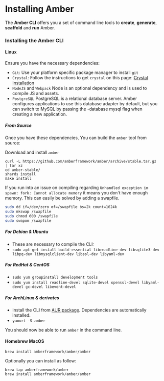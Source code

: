 # Installing Amber

The **Amber CLI** offers you a set of command line tools to **create**, **generate**, **scaffold** and **run** Amber.

### Installing the Amber CLI

#### Linux

Ensure you have the necessary dependencies:

- `Git`: Use your platform specific package manager to install `git`
- `Crystal`: Follow the instructions to get `crystal` on this page: [Crystal Installation](https://crystal-lang.org/docs/installation/index.html)
- `NodeJS` and `Webpack` Node is an optional dependency and is used to compile JS and assets.
- `PostgreSQL` PostgreSQL is a relational database server. Amber configures applications to use this database adapter by default, but you can switch to MySQL by passing the -database mysql flag when creating a new application.

##### From Source

Once you have these dependencies, You can build the `amber` tool from source:

Download and install `amber`

```
curl -L https://github.com/amberframework/amber/archive/stable.tar.gz | tar xz
cd amber-stable/
shards install
make install
```

If you run into an issue on compiling regarding `Unhandled exception in spawn: fork: Cannot allocate memory` it means you don't have enough memory. This can easily be solved by adding a swapfile.

```sh
sudo dd if=/dev/zero of=/swapfile bs=2k count=1024k
sudo mkswap /swapfile
sudo chmod 600 /swapfile
sudo swapon /swapfile
```



##### For Debian & Ubuntu
- These are necessary to compile the CLI:
- `sudo apt-get install build-essential libreadline-dev libsqlite3-dev libpq-dev libmysqlclient-dev libssl-dev libyaml-dev`

##### For RedHat & CentOS
- `sudo yum groupinstall development tools`
- `sudo yum install readline-devel sqlite-devel openssl-devel libyaml-devel gc-devel libevent-devel`

##### For ArchLinux & derivates
- Install the CLI from [AUR package](https://aur.archlinux.org/packages/amber/). Dependencies are automatically installed.
- `yaourt -S amber`

You should now be able to run `amber` in the command line.

#### Homebrew MacOS 

```
brew install amberframework/amber/amber
```

Optionally you can install as follow:

```
brew tap amberframework/amber
brew install amberframework/amber/amber
```
